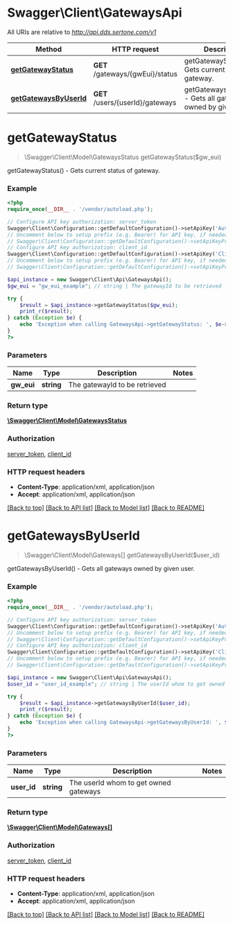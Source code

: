 # Swagger\Client\GatewaysApi

All URIs are relative to *http://api.dds.sertone.com/v1*

Method | HTTP request | Description
------------- | ------------- | -------------
[**getGatewayStatus**](GatewaysApi.md#getGatewayStatus) | **GET** /gateways/{gwEui}/status | getGatewayStatus() - Gets current status of gateway.
[**getGatewaysByUserId**](GatewaysApi.md#getGatewaysByUserId) | **GET** /users/{userId}/gateways | getGatewaysByUserId() - Gets all gateways owned by given user.


# **getGatewayStatus**
> \Swagger\Client\Model\GatewaysStatus getGatewayStatus($gw_eui)

getGatewayStatus() - Gets current status of gateway.



### Example
```php
<?php
require_once(__DIR__ . '/vendor/autoload.php');

// Configure API key authorization: server_token
Swagger\Client\Configuration::getDefaultConfiguration()->setApiKey('Authorization', 'YOUR_API_KEY');
// Uncomment below to setup prefix (e.g. Bearer) for API key, if needed
// Swagger\Client\Configuration::getDefaultConfiguration()->setApiKeyPrefix('Authorization', 'Bearer');
// Configure API key authorization: client_id
Swagger\Client\Configuration::getDefaultConfiguration()->setApiKey('ClientID', 'YOUR_API_KEY');
// Uncomment below to setup prefix (e.g. Bearer) for API key, if needed
// Swagger\Client\Configuration::getDefaultConfiguration()->setApiKeyPrefix('ClientID', 'Bearer');

$api_instance = new Swagger\Client\Api\GatewaysApi();
$gw_eui = "gw_eui_example"; // string | The gatewayId to be retrieved

try {
    $result = $api_instance->getGatewayStatus($gw_eui);
    print_r($result);
} catch (Exception $e) {
    echo 'Exception when calling GatewaysApi->getGatewayStatus: ', $e->getMessage(), PHP_EOL;
}
?>
```

### Parameters

Name | Type | Description  | Notes
------------- | ------------- | ------------- | -------------
 **gw_eui** | **string**| The gatewayId to be retrieved |

### Return type

[**\Swagger\Client\Model\GatewaysStatus**](../Model/GatewaysStatus.md)

### Authorization

[server_token](../../README.md#server_token), [client_id](../../README.md#client_id)

### HTTP request headers

 - **Content-Type**: application/xml, application/json
 - **Accept**: application/xml, application/json

[[Back to top]](#) [[Back to API list]](../../README.md#documentation-for-api-endpoints) [[Back to Model list]](../../README.md#documentation-for-models) [[Back to README]](../../README.md)

# **getGatewaysByUserId**
> \Swagger\Client\Model\Gateways[] getGatewaysByUserId($user_id)

getGatewaysByUserId() - Gets all gateways owned by given user.



### Example
```php
<?php
require_once(__DIR__ . '/vendor/autoload.php');

// Configure API key authorization: server_token
Swagger\Client\Configuration::getDefaultConfiguration()->setApiKey('Authorization', 'YOUR_API_KEY');
// Uncomment below to setup prefix (e.g. Bearer) for API key, if needed
// Swagger\Client\Configuration::getDefaultConfiguration()->setApiKeyPrefix('Authorization', 'Bearer');
// Configure API key authorization: client_id
Swagger\Client\Configuration::getDefaultConfiguration()->setApiKey('ClientID', 'YOUR_API_KEY');
// Uncomment below to setup prefix (e.g. Bearer) for API key, if needed
// Swagger\Client\Configuration::getDefaultConfiguration()->setApiKeyPrefix('ClientID', 'Bearer');

$api_instance = new Swagger\Client\Api\GatewaysApi();
$user_id = "user_id_example"; // string | The userId whom to get owned gateways

try {
    $result = $api_instance->getGatewaysByUserId($user_id);
    print_r($result);
} catch (Exception $e) {
    echo 'Exception when calling GatewaysApi->getGatewaysByUserId: ', $e->getMessage(), PHP_EOL;
}
?>
```

### Parameters

Name | Type | Description  | Notes
------------- | ------------- | ------------- | -------------
 **user_id** | **string**| The userId whom to get owned gateways |

### Return type

[**\Swagger\Client\Model\Gateways[]**](../Model/Gateways.md)

### Authorization

[server_token](../../README.md#server_token), [client_id](../../README.md#client_id)

### HTTP request headers

 - **Content-Type**: application/xml, application/json
 - **Accept**: application/xml, application/json

[[Back to top]](#) [[Back to API list]](../../README.md#documentation-for-api-endpoints) [[Back to Model list]](../../README.md#documentation-for-models) [[Back to README]](../../README.md)

